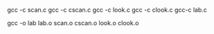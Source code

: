 gcc -c scan.c
gcc -c cscan.c
gcc -c look.c
gcc -c clook.c
gcc-c lab.c

gcc -o lab lab.o scan.o cscan.o look.o clook.o
